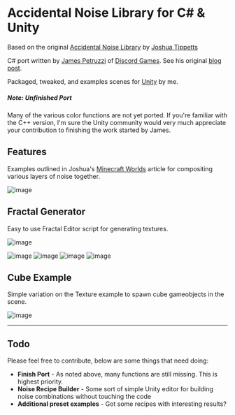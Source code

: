 Accidental Noise Library for C# & Unity
========

Based on the original [Accidental Noise Library](http://accidentalnoise.sourceforge.net/) by [Joshua Tippetts](http://tippettsj.users.sourceforge.net/)

C# port written by [James Petruzzi](https://twitter.com/DiscordGames) of [Discord Games](http://discordgames.com). See his original [blog post](http://discordgames.com/?p=1954).

Packaged, tweaked, and examples scenes for [Unity](http://unity3d.com) by me.

##### Note: Unfinished Port

Many of the various color functions are not yet ported. If you're familiar with the C++ version, I'm sure the Unity community would very much appreciate your contribution to finishing the work started by James.


## Features
Examples outlined in Joshua's [Minecraft Worlds](http://accidentalnoise.sourceforge.net/minecraftworlds.html) article for compositing various layers of noise together.

![image](https://raw.githubusercontent.com/miketucker/Unity-Accidental-Noise/master/Documents/mountainCaves.jpg)

## Fractal Generator
Easy to use Fractal Editor script for generating textures.

![image](https://raw.githubusercontent.com/miketucker/Unity-Accidental-Noise/master/Documents/editor.jpg)

![image](https://raw.githubusercontent.com/miketucker/Unity-Accidental-Noise/master/Documents/ridgedMulti.jpg)
![image](https://raw.githubusercontent.com/miketucker/Unity-Accidental-Noise/master/Documents/fbm.jpg)
![image](https://raw.githubusercontent.com/miketucker/Unity-Accidental-Noise/master/Documents/billow.jpg)
![image](https://raw.githubusercontent.com/miketucker/Unity-Accidental-Noise/master/Documents/lacunarity.jpg)

## Cube Example
Simple variation on the Texture example to spawn cube gameobjects in the scene.

![image](https://raw.githubusercontent.com/miketucker/Unity-Accidental-Noise/master/Documents/cubes.jpg)

---

## Todo ##
Please feel free to contribute, below are some things that need doing:

* **Finish Port** - As noted above, many functions are still missing. This is highest priority.
* **Noise Recipe Builder** - Some sort of simple Unity editor for building noise combinations without touching the code
* **Additional preset examples** - Got some recipes with interesting results?


